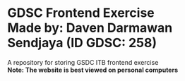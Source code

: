 # GDSC Frontend Exercise<br>Made by: Daven Darmawan Sendjaya (ID GDSC: 258)
A repository for storing GSDC ITB frontend exercise <br>
<b>Note: The website is best viewed on personal computers</b>
